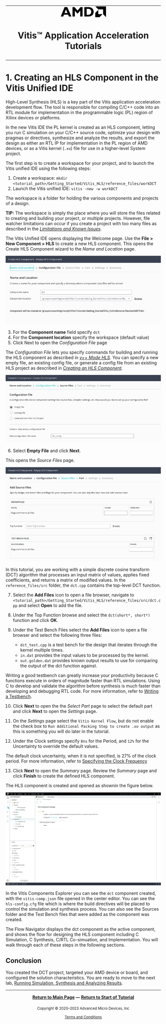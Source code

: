 <table class="sphinxhide" width="100%">
 <tr>
   <td align="center"><img src="https://raw.githubusercontent.com/Xilinx/Image-Collateral/main/xilinx-logo.png" width="30%"/><h1>Vitis™ Application Acceleration Tutorials</h1>

   </td>
 </tr>
 <tr>
 <td>
 </td>
 </tr>
</table>

<!-- 
#/*
# Copyright (C) 2023, Advanced Micro Devices, Inc. All rights reserved.
# SPDX-License-Identifier: X11
#*/
-->

# 1. Creating an HLS Component in the Vitis Unified IDE

High-Level Synthesis (HLS) is a key part of the Vitis application acceleration development flow. The tool is responsible for compiling C/C++ code into an RTL module for implementation in the programmable logic (PL) region of Xilinx devices or platforms. 

In the new Vitis IDE the PL kernel is created as an HLS component, letting you run C simulation on your C/C++ source code, optimize your design with pragmas or directives, synthesize and analyze the results, and export the design as either an RTL IP for implementation in the PL region of AMD devices, or as a Vitis kernel (`.xo`) file for use in a higher-level System project. 

The first step is to create a workspace for your project, and to launch the Vitis unified IDE using the following steps: 

1. Create a workspace: `mkdir <tutorial_path>/Getting_Started/Vitis_HLS/reference_files/workDCT`
2. Launch the Vitis unified IDE: `vitis -new -w workDCT`

The workspace is a folder for holding the various components and projects of a design. 

**TIP:** The workspace is simply the place where you will store the files related to creating and building your project, or multiple projects. However, file watcher limitations can occur if you create a project with too many files as described in the [*Limitations and Known Issues*](https://docs.xilinx.com/r/en-US/ug1553-vitis-ide/Limitations-and-Known-Issues). 

The Vitis Unified IDE opens displaying the Welcome page. Use the **File > New Component > HLS** to create a new HLS component. This opens the Create HLS Component wizard to the *Name and Location* page. 

 ![HLS Component](./images/unified-hls-component1.png)

3. For the **Component name** field specify `dct`
4. For the **Component location** specify the workspace (default value)
5. Click Next to open the *Configuration File* page

The *Configuration File* lets you specify commands for building and running the HLS component as described in [*v++ Mode HLS*](https://docs.xilinx.com/r/en-US/ug1553-vitis-ide/v-Mode-HLS). You can specify a new empty file, an existing config file, or generate a config file from an existing HLS project as described in [*Creating an HLS Component*](https://docs.xilinx.com/r/en-US/ug1553-vitis-ide/Creating-an-HLS-Component).

 ![HLS Component](./images/unified-hls-component2.png)

6.  Select **Empty File** and click **Next**. 

This opens the *Source Files* page. 

 ![HLS Component](./images/unified-hls-component3.png)

In this tutorial, you are working with a simple discrete cosine transform (DCT) algorithm that processes an input matrix of values, applies fixed coefficients, and returns a matrix of modified values. In the `reference_files/src` folder, the `dct.cpp` contains the top-level DCT function.

7.  Select the **Add Files** icon to open a file browser, navigate to `<tutorial_path>/Getting_Started/Vitis_HLS/reference_files/src/dct.cpp` and select **Open** to add the file. 

8.  Under the Top Function browse and select the `dct(short*, short*)` function and click **OK**.  

9. Under the Test Bench Files select the **Add Files** icon to open a file browser and select the following three files: 
      * `dct_test.cpp` is a test bench for the design that iterates through the kernel multiple times. 
      * `in.dat` provides the input values to be processed by the kernel. 
      * `out.golden.dat` provides known output results to use for comparing the output of the dct function against.

Writing a good testbench can greatly increase your productivity because C functions execute in orders of magnitude faster than RTL simulations. Using C to develop and validate the algorithm before synthesis is much faster than developing and debugging RTL code. For more information, refer to [Writing a Testbench](https://docs.xilinx.com/r/en-US/ug1399-vitis-hls/Writing-a-Test-Bench).

10. Click **Next** to open the the *Select Part* page to select the default part and click **Next** to open the *Settings* page. 

11.  On the *Settings* page select the `Vitis Kernel Flow`, but do not enable the check box to `Run Additional Packing Step to create .xo output` as this is something you will do later in the tutorial. 

12.  Under the Clock settings specify `8ns` for the Period, and `12%` for the Uncertainty to override the default values. 

The default clock uncertainty, when it is not specified, is 27% of the clock period. For more information, refer to [Specifying the Clock Frequency](https://docs.xilinx.com/r/en-US/ug1399-vitis-hls/Specifying-the-Clock-Frequency)

13. Click **Next** to open the *Summary* page. Review the *Summary* page and click **Finish** to create the defined HLS component.

The HLS component is created and opened as shownin the figure below.

 ![HLS Component](./images/unified-hls-component4.png)

 In the Vitis Components Explorer you can see the `dct` component created, with the `vitis-comp.json` file opened in the center editor. You can see the `hls-config.cfg` file which is where the build directives will be placed to control the simulation and synthesis process. You can also see the Sources folder and the Test Bench files that were added as the component was created. 

The Flow Navigator displays the dct component as the active component, and shows the flow for designing the HLS component including C Simulation, C Synthesis, C/RTL Co-simuation, and Implementation. You will walk through each of these steps in the following sections. 

## Conclusion

You created the DCT project, targeted your AMD device or board, and configured the solution characteristics. You are ready to move to the next lab, [Running Simulation, Synthesis and Analyzing Results](./unified-synth_and_analysis.md).
</br>
<hr/>
<p align="center" class="sphinxhide"><b><a href="/README.md">Return to Main Page</a> — <a href="./README.md">Return to Start of Tutorial</a></b></p>


<p class="sphinxhide" align="center"><sub>Copyright © 2020–2023 Advanced Micro Devices, Inc</sub></p>

<p class="sphinxhide" align="center"><sup><a href="https://www.amd.com/en/corporate/copyright">Terms and Conditions</a></sup></p>

